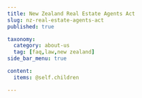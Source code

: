 ```yaml
---
title: New Zealand Real Estate Agents Act
slug: nz-real-estate-agents-act
published: true

taxonomy:
  category: about-us
  tag: [faq,law,new zealand]
side_bar_menu: true

content:
  items: @self.children

---
```

